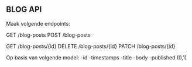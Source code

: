 BLOG API
--------

  Maak volgende endpoints:

  GET /blog-posts
  POST /blog-posts

  GET /blog-posts/{id}
  DELETE /blog-posts/{id}
  PATCH /blog-posts/{id}


  Op basis van volgende model:
    -id
    -timestamps
    -title
    -body
    -published (0,1)



